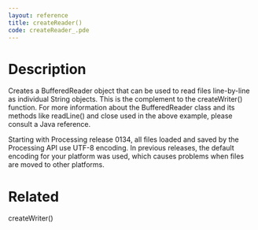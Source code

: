 ```yaml
---
layout: reference
title: createReader()
code: createReader_.pde
---
```


# Description

Creates a BufferedReader object that can be used to read files line-by-line as individual String objects. This is the complement to the createWriter() function. For more information about the BufferedReader class and its methods like readLine() and close used in the above example, please consult a Java reference.

Starting with Processing release 0134, all files loaded and saved by the Processing API use UTF-8 encoding. In previous releases, the default encoding for your platform was used, which causes problems when files are moved to other platforms.

# Related

createWriter()
